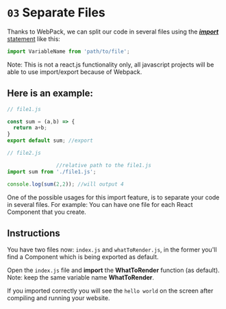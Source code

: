 # `03` Separate Files

Thanks to WebPack, we can split our code in several files using the [***import*** statement](https://breatheco.de/en/lesson/importing-and-exporting-javascript-modules/) like this:

```js
import VariableName from 'path/to/file';
```

Note: This is not a react.js functionality only, all javascript projects will be able to use import/export because of Webpack.

## Here is an example:

```js
// file1.js

const sum = (a,b) => {
  return a+b;
}
export default sum; //export
```


```js
// file2.js

                //relative path to the file1.js
import sum from './file1.js';

console.log(sum(2,2)); //will output 4
```

One of the possible usages for this import feature, is to separate your code in several files. For example: You can have one file for each React Component that you create.

## Instructions

You have two files now: `index.js` and `whatToRender.js`, in the former you'll find a Component which is being exported as default.

Open the `index.js` file and **import** the **WhatToRender** function (as default). Note: keep the same variable name __WhatToRender__.

If you imported correctly you will see the `hello world` on the screen after compiling and running your website.
